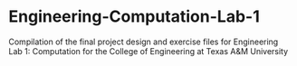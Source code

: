 # Engineering-Computation-Lab-1
Compilation of the final project design and exercise files for Engineering Lab 1: Computation for the College of Engineering at Texas A&amp;M University
